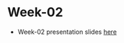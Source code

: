 # Week-02

* Week-02 presentation slides [here](https://docs.google.com/presentation/d/1cCjjEgUiecq5FaaC05DfWZSvwmy9yAHL4VvDgVV6jDg/edit?usp=sharing)
